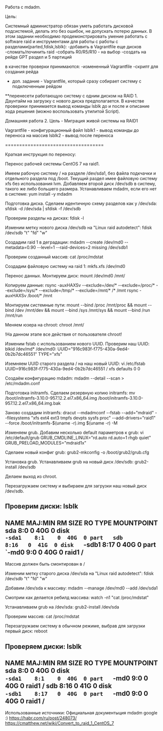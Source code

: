 Работа с mdadm.

Цель:

Системный администратор обязан уметь работать дисковой подсистемой,
делать это без ошибок, не допускать потерю данных. В этом задании 
необходимо продемонстрировать умение работать с software raid и
инструментами для работы с работы с разделами(parted,fdisk,lsblk):
-добавить в Vagrantfile еще дисков
-сломать/починить raid
-собрать R0/R5/R10 - на выбор
-создать на рейде GPT раздел и 5 партиций

в качестве проверки принимаются:
-измененный Vagrantfile
-скрипт для создания рейда

* доп. задание - Vagrantfile, который сразу собирает систему с подключенным рейдом

**перенесети работающую систему с одним диском на RAID 1. Даунтайм на загрузку с
 нового диска предполагается. В качестве проверики принимается вывод команды lsblk
 до и после и описание хода решения (можно воспользовать утилитой Script).

Домашняя работа 2. Цель - Миграция живой системы на RAID1

Vagrantfile - конфигурационный файл
lsblk1 - вывод команды до переноса на массив
lsblk2 - вывод после переноса

===================================

Краткая инструкция по переносу:

Перенос рабочей системы CentOS 7 на raid1.

Имеем рабочую систему / на разделе /dev/sda1, без файла подкчачки и отдельного раздела под /boot.
Текущий раздел имее файловую систему xfs без использования lvm.
Добавляем второй диск /dev/sdb в систему, такого же либо большего размера.
Устанавливаем mdadm, если его нет в системе:
yum install -y mdadm

Подготовка диска.
Сделаем идентичную схему разделов как у /dev/sda:
sfdisk -d /dev/sda | sfdisk -f /dev/sdb

Проверим разделы на дисках:
fdisk -l

Изменим метку нового диска /dev/sdb на "Linux raid autodetect":
fdisk /dev/sdb
"t"
"fd"
"w"

Создадим raid 1 в деградации:
mdadm --create /dev/md0 --metadata=0.90 --level=1 --raid-devices=2 missing /dev/sdb1

Проверим созданный массив:
cat /proc/mdstat

Создадим файловую систему на raid 1:
mkfs.xfs /dev/md0

Перенос данных.
Монтируем диск:
mount /dev/md0 /mnt/

Копируем данные:
rsync -auxHAXSv --exclude=/dev/* --exclude=/proc/* --exclude=/sys/* --exclude=/tmp/* --exclude=/mnt/*  /* /mnt
rsync -auxHAXSv /boot/* /mnt

Монтируем системные пути:
mount --bind /proc /mnt/proc && mount --bind /dev /mnt/dev && mount --bind /sys /mnt/sys && mount --bind /run /mnt/run

Меняем юзера на chroot:
chroot /mnt/

!На данном этапе все действия от пользователя chroot!

Изменим fstab с использованием нового UUID.
Проверим наш UUID:
blkid /dev/md*
/dev/md0: UUID="916c983f-f775-430a-9ed4-0b2b7dc46551" TYPE="xfs" 

Иземняем UUID старого раздела / на наш новый UUID:
vi /etc/fstab
UUID=916c983f-f775-430a-9ed4-0b2b7dc46551 /                       xfs     defaults        0 0

Создаём конфигурацию mdadm:
mdadm --detail --scan > /etc/mdadm.conf

Подготовка initramfs.
Сделаем резервную копию initramfs:
mv /boot/initramfs-3.10.0-957.12.2.el7.x86_64.img /boot/initramfs-3.10.0-957.12.2.el7.x86_64.img.bak

Заново создадим initramfs:
dracut --mdadmconf --fstab --add="mdraid" --filesystems "xfs ext4 ext3 tmpfs devpts sysfs proc" --add-drivers="raid1" --force /boot/initramfs-$(uname -r).img $(uname -r) -M

Изменяем grub.
Добавим несколько default параметров к grub:
vi /etc/default/grub
GRUB_CMDLINE_LINUX="rd.auto rd.auto=1 rhgb quiet"
GRUB_PRELOAD_MODULES="mdraid1x"

Сделаем новый конфиг grub:
grub2-mkconfig -o /boot/grub2/grub.cfg

Установка grub.
Устанавливаем grub на новый диск /dev/sdb:
grub2-install /dev/sdb

Делаем выход из chroot.

Перезагружаем систему и выбираем для загрузки наш новый диск /dev/sdb.

Проверим диски:
lsblk
-------------------------------------------
NAME    MAJ:MIN RM SIZE RO TYPE  MOUNTPOINT
sda       8:0    0  40G  0 disk  
`-sda1    8:1    0  40G  0 part  
sdb       8:16   0  41G  0 disk  
`-sdb1    8:17   0  40G  0 part  
  `-md0   9:0    0  40G  0 raid1 /
-------------------------------------------

Массив должен быть смонтирован в /

Изменим метку старого диска /dev/sda на "Linux raid autodetect":
fdisk /dev/sdb
"t"
"fd"
"w"

Добавим /dev/sda к массиву:
mdadm --manage /dev/md0 --add /dev/sda1

Смотрим как делается ребилд массива:
watch -n1 "cat /proc/mdstat"

Устанавливаем grub на /dev/sda:
grub2-install /dev/sda

Проверим массив:
cat /proc/mdstat

Перезагружаем систему в обычном режиме, выбрав для загрузки первый диск:
reboot

Проверяем диски:
lsblk
-------------------------------------------
NAME    MAJ:MIN RM SIZE RO TYPE  MOUNTPOINT
sda       8:0    0  40G  0 disk  
`-sda1    8:1    0  40G  0 part  
  `-md0   9:0    0  40G  0 raid1 /
sdb       8:16   0  41G  0 disk  
`-sdb1    8:17   0  40G  0 part  
  `-md0   9:0    0  40G  0 raid1 /
-------------------------------------------

Использованные источники:
Официальная документыция mdadm
google :)
https://habr.com/ru/post/248073/
https://cmatthew.net/wiki/Convert_to_raid_1_CentOS_7